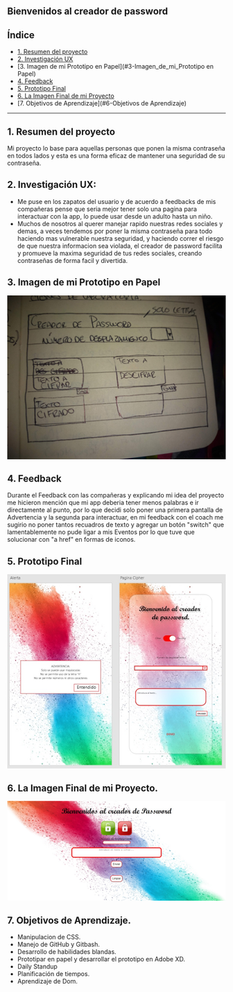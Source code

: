 ## Bienvenidos al creador de password

## Índice


* [1. Resumen del proyecto](#1-Resumen_del_proyecto)
* [2. Investigación UX](#2-Investigación_UX)
* [3. Imagen de mi Prototipo en Papel](#3-Imagen_de_mi_Prototipo en Papel)
* [4. Feedback](#4-Feedback)
* [5. Prototipo Final](#5-Prototipo_Final)
* [6. La Imagen Final de mi Proyecto](#6-La_Imagen_Final_de_mi_Proyecto)
* [7. Objetivos de Aprendizaje](#6-Objetivos de Aprendizaje)


***

## 1. Resumen del proyecto
Mi proyecto lo base para aquellas personas que ponen la misma contraseña en
todos lados y esta es una forma eficaz de mantener una seguridad de su
contraseña.


## 2. Investigación UX:
* Me puse en los zapatos del usuario y de acuerdo a feedbacks de mis compañeras
  pense que seria mejor tener solo una pagina para interactuar con la app,
  lo puede usar desde un adulto hasta un niño.
* Muchos de nosotros al querer manejar rapido nuestras redes sociales y demas,
  a veces tendemos por poner la misma contraseña para todo haciendo mas
  vulnerable nuestra seguridad, y haciendo correr el riesgo de que nuestra
  informacion sea violada, el creador de password facilita y promueve la maxima
  seguridad de tus redes sociales, creando contraseñas de forma facil y
  divertida.

## 3. Imagen de mi Prototipo en Papel

<img src= "IMG_20200216_132235652.jpg">

## 4. Feedback
Durante el Feedback con las compañeras y explicando mi idea del proyecto me
hicieron mención que mi app deberia tener menos palabras e ir directamente al
punto, por lo que decidi solo poner una primera pantalla de Advertencia y la
segunda para interactuar, en mi feedback con el coach me sugirio no poner tantos
recuadros de texto y agregar un botón "switch" que lamentablemente no pude ligar
a mis Eventos por lo que tuve que solucionar con "a href" en formas de iconos.

## 5. Prototipo Final

<img src= "maquetado pao.jpg">


## 6. La Imagen Final de mi Proyecto.

<img src= "cipher estructura2.jpg">

## 7. Objetivos de Aprendizaje.
* Manipulacion de CSS.
* Manejo de GitHub y Gitbash.
* Desarrollo de habilidades blandas.
* Prototipar en papel y desarrollar el prototipo en Adobe XD.
* Daily Standup
* Planificación de tiempos.
* Aprendizaje de Dom.
